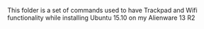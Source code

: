 This folder is a set of commands used to have Trackpad and Wifi functionality while installing Ubuntu 15.10 on my Alienware 13 R2

